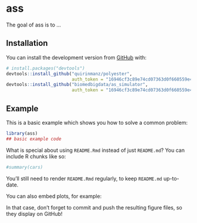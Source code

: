 
<!-- README.md is generated from README.Rmd. Please edit that file -->

# ass

<!-- badges: start -->

<!-- badges: end -->

The goal of ass is to
…

## Installation

<!-- You can install the released version of ass from [CRAN](https://CRAN.R-project.org) with: -->

<!-- ``` r -->

<!-- install.packages("ass") -->

<!-- ``` -->

You can install the development version from
[GitHub](https://github.com/) with:

``` r
# install.packages("devtools")
devtools::install_github("quirinmanz/polyester",
                         auth_token = "16946cf3c89e74cd07363d0f660559e4339d730b")
devtools::install_github("biomedbigdata/as_simulator",
                         auth_token = "16946cf3c89e74cd07363d0f660559e4339d730b")
```

## Example

This is a basic example which shows you how to solve a common problem:

``` r
library(ass)
## basic example code
```

What is special about using `README.Rmd` instead of just `README.md`?
You can include R chunks like so:

``` r
#summary(cars)
```

You’ll still need to render `README.Rmd` regularly, to keep `README.md`
up-to-date.

You can also embed plots, for example:

In that case, don’t forget to commit and push the resulting figure
files, so they display on GitHub\!
